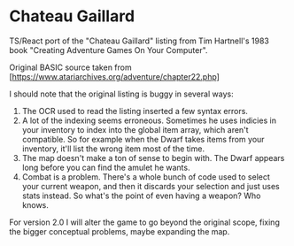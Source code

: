 # Chateau Gaillard

TS/React port of the "Chateau Gaillard" listing from Tim Hartnell's 1983 book "Creating Adventure Games On Your Computer".

Original BASIC source taken from [https://www.atariarchives.org/adventure/chapter22.php]

I should note that the original listing is buggy in several ways:

1. The OCR used to read the listing inserted a few syntax errors.
2. A lot of the indexing seems erroneous. Sometimes he uses indicies in your inventory to index into the global item array, which aren't compatible. So for example when the Dwarf takes items from your inventory, it'll list the wrong item most of the time.
3. The map doesn't make a ton of sense to begin with. The Dwarf appears long before you can find the amulet he wants. 
4. Combat is a problem. There's a whole bunch of code used to select your current weapon, and then it discards your selection and just uses stats instead. So what's the point of even having a weapon? Who knows. 

For version 2.0 I will alter the game to go beyond the original scope, fixing the bigger conceptual problems, maybe expanding the map.
